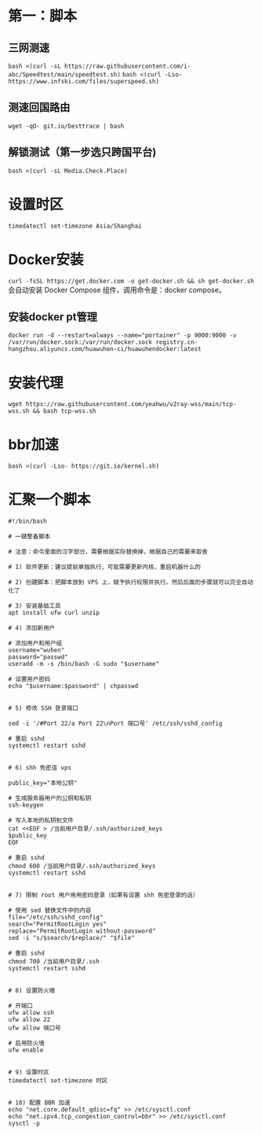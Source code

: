 # 第一：脚本
## 三网测速
` bash <(curl -sL https://raw.githubusercontent.com/i-abc/Speedtest/main/speedtest.sh) `
` bash <(curl -Lso- https://www.infski.com/files/superspeed.sh) `
## 测速回国路由
` wget -qO- git.io/besttrace | bash `
## 解锁测试（第一步选只跨国平台)
` bash <(curl -sL Media.Check.Place) `


# 设置时区
` timedatectl set-timezone Asia/Shanghai `

# Docker安装
` curl -fsSL https://get.docker.com -o get-docker.sh && sh get-docker.sh `
会自动安装 Docker Compose 组件，调用命令是：docker compose。
## 安装docker pt管理
` docker run -d --restart=always --name="portainer" -p 9000:9000 -v /var/run/docker.sock:/var/run/docker.sock registry.cn-hangzhou.aliyuncs.com/huawuhen-ci/huawuhendocker:latest `

# 安装代理
` wget https://raw.githubusercontent.com/yeahwu/v2ray-wss/main/tcp-wss.sh && bash tcp-wss.sh `

# bbr加速
` bash <(curl -Lso- https://git.io/kernel.sh) `

# 汇聚一个脚本
```
#!/bin/bash

# 一键整备脚本

# 注意：命令里面的汉字部分，需要根据实际替换掉，根据自己的需要来取舍

# 1) 软件更新：建议提前单独执行，可能需要更新内核，重启机器什么的

# 2) 创建脚本：把脚本放到 VPS 上，赋予执行权限并执行。然后后面的步骤就可以完全自动化了

# 3) 安装基础工具
apt install ufw curl unzip

# 4) 添加新用户

# 添加用户和用户组
username="wuhen"
password="passwd"
useradd -m -s /bin/bash -G sudo "$username"

# 设置用户密码
echo "$username:$password" | chpasswd


# 5) 修改 SSH 登录端口

sed -i '/#Port 22/a Port 22\nPort 端口号' /etc/ssh/sshd_config

# 重启 sshd
systemctl restart sshd


# 6) shh 免密连 vps

public_key="本地公钥"

# 生成服务器用户的公钥和私钥
ssh-keygen

# 写入本地的私钥到文件
cat <<EOF > /当前用户目录/.ssh/authorized_keys
$public_key
EOF

# 重启 sshd
chmod 600 /当前用户目录/.ssh/authorized_keys
systemctl restart sshd


# 7) 限制 root 用户用用密码登录（如果有设置 shh 免密登录的话）

# 使用 sed 替换文件中的内容
file="/etc/ssh/sshd_config"
search="PermitRootLogin yes"
replace="PermitRootLogin without-password"
sed -i "s/$search/$replace/" "$file"

# 重启 sshd
chmod 700 /当前用户目录/.ssh
systemctl restart sshd


# 8) 设置防火墙

# 开端口
ufw allow ssh
ufw allow 22
ufw allow 端口号

# 启用防火墙
ufw enable


# 9) 设置时区
timedatectl set-timezone 时区


# 10) 配置 BBR 加速
echo "net.core.default_qdisc=fq" >> /etc/sysctl.conf
echo "net.ipv4.tcp_congestion_control=bbr" >> /etc/sysctl.conf
sysctl -p
```